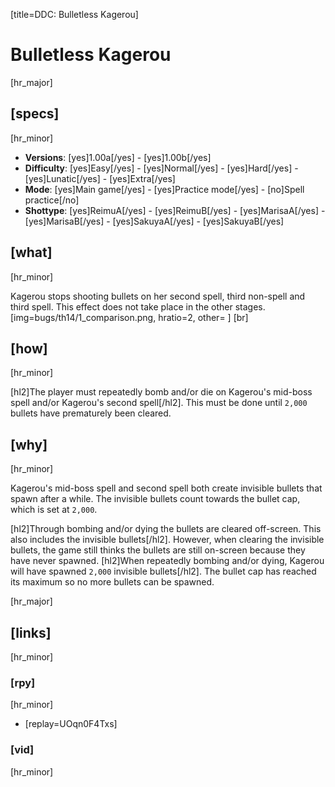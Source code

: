 [title=DDC: Bulletless Kagerou]
# Bulletless Kagerou
[hr_major]

## [specs]
[hr_minor]

* **Versions**: [yes]1.00a[/yes] - [yes]1.00b[/yes]
* **Difficulty**: [yes]Easy[/yes] - [yes]Normal[/yes] - [yes]Hard[/yes] - [yes]Lunatic[/yes] - [yes]Extra[/yes]
* **Mode**: [yes]Main game[/yes] -  [yes]Practice mode[/yes] - [no]Spell practice[/no]
* **Shottype**: [yes]ReimuA[/yes] - [yes]ReimuB[/yes] - [yes]MarisaA[/yes] - [yes]MarisaB[/yes] - [yes]SakuyaA[/yes] - [yes]SakuyaB[/yes]

## [what]
[hr_minor]

Kagerou stops shooting bullets on her second spell, third non-spell and third spell. This effect does not take place in the other stages.
[img=bugs/th14/1_comparison.png, hratio=2, other= ] [br]

## [how]
[hr_minor]

[hl2]The player must repeatedly bomb and/or die on Kagerou's mid-boss spell and/or Kagerou's second spell[/hl2]. This must be done until ``2,000`` bullets have prematurely been cleared.

## [why]
[hr_minor]

Kagerou's mid-boss spell and second spell both create invisible bullets that spawn after a while. The invisible bullets count towards the bullet cap, which is set at ``2,000``. 

[hl2]Through bombing and/or dying the bullets are cleared off-screen. This also includes the invisible bullets[/hl2]. However, when clearing the invisible bullets, the game still thinks the bullets are still on-screen because they have never spawned. [hl2]When repeatedly bombing and/or dying, Kagerou will have spawned ``2,000`` invisible bullets[/hl2]. The bullet cap has reached its maximum so no more bullets can be spawned.

[hr_major]
## [links]
[hr_minor]
### [rpy]
[hr_minor]

+ [replay=UOqn0F4Txs]

### [vid]
[hr_minor]